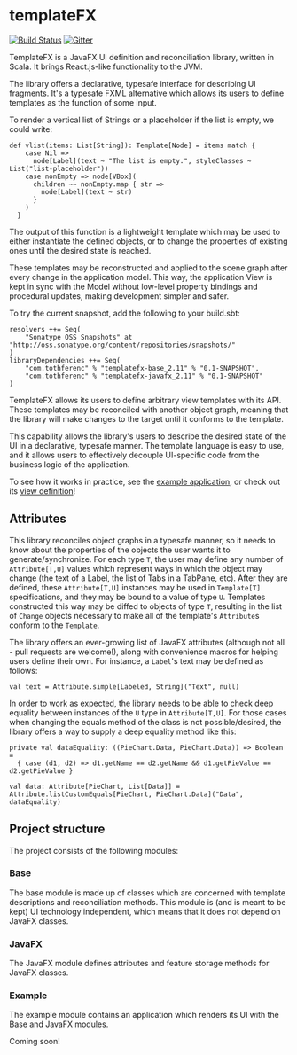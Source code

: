 templateFX
==========

[![Build Status](https://travis-ci.org/tferi/templateFX.svg?branch=master)](https://travis-ci.org/tferi/templateFX)
[![Gitter](https://badges.gitter.im/gitterHQ/gitter.svg)](https://gitter.im/tferi/templateFX)

TemplateFX is a JavaFX UI definition and reconciliation library, written in Scala. It brings React.js-like functionality to the JVM.

The library offers a declarative, typesafe interface for describing UI fragments. It's a typesafe FXML alternative which allows its users to define templates as the function of some input.

To render a vertical list of Strings or a placeholder if the list is empty, we could write:
```
def vlist(items: List[String]): Template[Node] = items match {
    case Nil =>
      node[Label](text ~ "The list is empty.", styleClasses ~ List("list-placeholder"))
    case nonEmpty => node[VBox](
      children ~~ nonEmpty.map { str =>
        node[Label](text ~ str)
      }
    )
  }
```
The output of this function is a lightweight template which may be used to either instantiate the defined objects, or to change the properties of existing ones until the desired state is reached.

These templates may be reconstructed and applied to the scene graph after every change in the application model. This way, the application View is kept in sync with the Model without low-level property bindings and procedural updates, making development simpler and safer.

To try the current snapshot, add the following to your build.sbt:
```
resolvers ++= Seq(
	"Sonatype OSS Snapshots" at "http://oss.sonatype.org/content/repositories/snapshots/"
)
libraryDependencies ++= Seq(
	"com.tothferenc" % "templatefx-base_2.11" % "0.1-SNAPSHOT",
	"com.tothferenc" % "templatefx-javafx_2.11" % "0.1-SNAPSHOT"
)
```

TemplateFX allows its users to define arbitrary view templates with its API. These templates may be reconciled with another object graph, meaning that the library will make changes to the target until it conforms to the template.

This capability allows the library's users to describe the desired state of the UI in a declarative, typesafe manner. The template language is easy to use, and it allows users to effectively decouple UI-specific code from the business logic of the application.

To see how it works in practice, see the [example application](examples/src/main/scala/com/tothferenc/templateFX/examples/todo), or check out its [view definition](examples/src/main/scala/com/tothferenc/templateFX/examples/todo/view/TodoView.scala)!

Attributes
----------
This library reconciles object graphs in a typesafe manner, so it needs to know about the properties of the objects the user wants it to generate/synchronize.
For each type `T`, the user may define any number of `Attribute[T,U]` values which represent ways in which the object may change (the text of a Label, the list of Tabs in a TabPane, etc).
After they are defined, these `Attribute[T,U]` instances may be used in `Template[T]` specifications, and they may be bound to a value of type `U`.
Templates constructed this way may be diffed to objects of type `T`, resulting in the list of `Change` objects necessary to make all of the template's `Attribute`s conform to the `Template`.

The library offers an ever-growing list of JavaFX attributes (although not all - pull requests are welcome!), along with convenience macros for helping users define their own.
For instance, a `Label`'s text may be defined as follows:
```
val text = Attribute.simple[Labeled, String]("Text", null)
```

In order to work as expected, the library needs to be able to check deep equality between instances of the `U` type in `Attribute[T,U]`.
For those cases when changing the equals method of the class is not possible/desired, the library offers a way to supply a deep equality method like this:
```
private val dataEquality: ((PieChart.Data, PieChart.Data)) => Boolean =
  { case (d1, d2) => d1.getName == d2.getName && d1.getPieValue == d2.getPieValue }

val data: Attribute[PieChart, List[Data]] = Attribute.listCustomEquals[PieChart, PieChart.Data]("Data", dataEquality)
```

Project structure
-----------------
The project consists of the following modules:

### Base
The base module is made up of classes which are concerned with template descriptions and reconciliation methods. This module is (and is meant to be kept) UI technology independent, which means that it does not depend on JavaFX classes.

### JavaFX
The JavaFX module defines attributes and feature storage methods for JavaFX classes.

### Example
The example module contains an application which renders its UI with the Base and JavaFX modules.

Coming soon!
